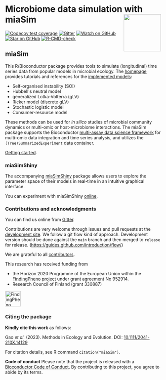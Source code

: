 # Microbiome data simulation with miaSim <img src="man/figures/mia_logo.png" align="right" width="120" />

<!-- badges: start -->

[![Codecov test coverage](https://codecov.io/gh/microbiome/miaSim/branch/master/graph/badge.svg)](https://codecov.io/gh/microbiome/miaSim?branch=master)
[![Gitter](https://badges.gitter.im/microbiome/mia.svg)](https://gitter.im/microbiome/miaverse)
[![Watch on GitHub][github-watch-badge]][github-watch]
[![Star on GitHub][github-star-badge]][github-star]
[![R-CMD-check](https://github.com/microbiome/miaSim/workflows/rworkflows/badge.svg)](https://github.com/microbiome/miaSim/actions)
<!-- badges: end -->

## miaSim

This R/Bioconductor package provides tools to simulate (longitudinal)
time series data from popular models in microbial ecology. The
[homepage](https://microbiome.github.io/miaSim/) provides tutorials
and references for the [implemented
models](https://microbiome.github.io/miaSim/reference/index.html):

* Self-organised instability (SOI)
* Hubbell's neutral model
* generalized Lotka-Volterra (gLV)
* Ricker model (discrete gLV)
* Stochastic logistic model
* Consumer-resource model

These methods can be used for _in silico_ studies of microbial
community dynamics or multi-omic or host-microbiome interactions. The
miaSim package supports the Bioconductor [multi-assay data science
framework](https://microbiome.github.io/OMA) for multi-omic data
integration and time series analysis, and utilizes the
`(Tree)SummarizedExperiment` data container.

[Getting started](https://microbiome.github.io/miaSim/articles/miaSim.html).


### miaSimShiny

The accompanying
[miaSimShiny](https://github.com/gaoyu19920914/miaSimShiny) package
allows users to explore the parameter space of their models in
real-time in an intuitive graphical interface.

You can experiment with miaSimShiny
[online](https://gaoyu.shinyapps.io/shiny_rep/).



### Contributions and acknowledgments

You can find us online from [Gitter](https://gitter.im/microbiome/miaverse).

Contributions are very welcome through issues and pull requests at the
[development site](https://github.com/microbiome/miaSim). We follow a git
flow kind of approach. Development version should be done against the
`main` branch and then merged to `release` for release.
(https://guides.github.com/introduction/flow/)

We are grateful to all
[contributors](https://github.com/microbiome/miaSim/graphs/contributors).

This research has received funding from

  * the Horizon 2020 Programme of the European Union within the [FindingPheno project](https://www.findingpheno.eu/) under grant agreement No 952914.
  * Research Council of Finland (grant 330887)


<img src="man/figures/FindingPheno2.jpg" alt="FindingPheno logo" style="height: 50px"/>

### Citing the package

**Kindly cite this work** as follows:

Gao _et al._ (2023). Methods in Ecology and Evolution. DOI:
[10.1111/2041-210X.14129](https://doi.org/10.1111/2041-210X.14129)

For citation details, see R command `citation("miaSim")`.


**Code of conduct** Please note that the project is released with a
[Bioconductor Code of
Conduct](https://bioconductor.github.io/bioc_coc_multilingual/).  By
contributing to this project, you agree to abide by its terms.


[github-watch-badge]: https://img.shields.io/github/watchers/microbiome/miaSim.svg?style=social
[github-watch]: https://github.com/microbiome/miaSim/watchers
[github-star-badge]: https://img.shields.io/github/stars/microbiome/miaSim.svg?style=social
[github-star]: https://github.com/microbiome/miaSim/stargazers
